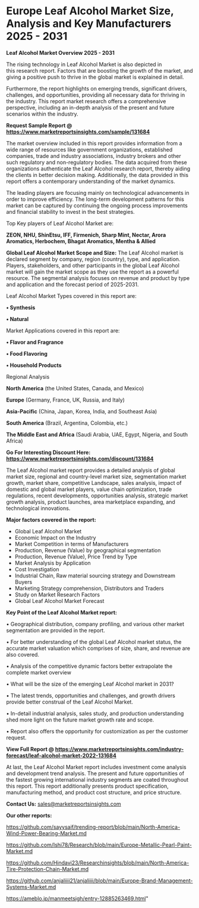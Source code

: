 # Europe Leaf Alcohol Market Size, Analysis and Key Manufacturers 2025 - 2031

<Strong> Leaf Alcohol Market Overview 2025 - 2031</strong>

The rising technology in Leaf Alcohol Market is also depicted in this research report. Factors that are boosting the growth of the market, and giving a positive push to thrive in the global market is explained in detail.

Furthermore, the report highlights on emerging trends, significant drivers, challenges, and opportunities, providing all necessary data for thriving in the industry. This report market research offers a comprehensive perspective, including an in-depth analysis of the present and future scenarios within the industry.

<strong>Request Sample Report @ <a href=https://www.marketreportsinsights.com/sample/131684>https://www.marketreportsinsights.com/sample/131684</a></strong>

The market overview included in this report provides information from a wide range of resources like government organizations, established companies, trade and industry associations, industry brokers and other such regulatory and non-regulatory bodies. The data acquired from these organizations authenticate the Leaf Alcohol research report, thereby aiding the clients in better decision making. Additionally, the data provided in this report offers a contemporary understanding of the market dynamics.

The leading players are focusing mainly on technological advancements in order to improve efficiency. The long-term development patterns for this market can be captured by continuing the ongoing process improvements and financial stability to invest in the best strategies.

Top Key players of Leaf Alcohol Market are:

<strong>ZEON, NHU, ShinEtsu, IFF, Firmenich, Sharp Mint, Nectar, Arora Aromatics, Herbochem, Bhagat Aromatics, Mentha & Allied</strong>

<strong><b>Global Leaf Alcohol Market Scope and Size:</b></strong>
The Leaf Alcohol market is declared segment by company, region (country), type, and application. Players, stakeholders, and other participants in the global Leaf Alcohol market will gain the market scope as they use the report as a powerful resource. The segmental analysis focuses on revenue and product by type and application and the forecast period of 2025-2031.

Leaf Alcohol Market Types covered in this report are:

<strong>• Synthesis

• Natural</strong>

Market Applications covered in this report are:

<strong>• Flavor and Fragrance

• Food Flavoring

• Household Products</strong> 

Regional Analysis

<strong>North America</strong> (the United States, Canada, and Mexico)

<strong>Europe</strong> (Germany, France, UK, Russia, and Italy)

<strong>Asia-Pacific</strong> (China, Japan, Korea, India, and Southeast Asia)

<strong>South America</strong> (Brazil, Argentina, Colombia, etc.)

<strong>The Middle East and Africa</strong> (Saudi Arabia, UAE, Egypt, Nigeria, and South Africa)

<strong>Go For Interesting Discount Here: <a href=https://www.marketreportsinsights.com/discount/131684>https://www.marketreportsinsights.com/discount/131684</a></strong>

The Leaf Alcohol market report provides a detailed analysis of global market size, regional and country-level market size, segmentation market growth, market share, competitive Landscape, sales analysis, impact of domestic and global market players, value chain optimization, trade regulations, recent developments, opportunities analysis, strategic market growth analysis, product launches, area marketplace expanding, and technological innovations.

<strong><b>Major factors covered in the report:</b></strong>
<ul>
  <li>Global Leaf Alcohol Market </li>
  <li>Economic Impact on the Industry</li>
  <li>Market Competition in terms of Manufacturers</li>
  <li>Production, Revenue (Value) by geographical segmentation</li>
  <li>Production, Revenue (Value), Price Trend by Type</li>
  <li>Market Analysis by Application</li>
  <li>Cost Investigation</li>
  <li>Industrial Chain, Raw material sourcing strategy and Downstream Buyers</li>
  <li>Marketing Strategy comprehension, Distributors and Traders</li>
  <li>Study on Market Research Factors</li>
  <li>Global Leaf Alcohol Market Forecast</li>
</ul>

<strong><b>Key Point of the Leaf Alcohol Market report:</b></strong>

• Geographical distribution, company profiling, and various other market segmentation are provided in the report.

• For better understanding of the global Leaf Alcohol market status, the accurate market valuation which comprises of size, share, and revenue are also covered.

• Analysis of the competitive dynamic factors better extrapolate the complete market overview

• What will be the size of the emerging Leaf Alcohol market in 2031?

• The latest trends, opportunities and challenges, and growth drivers provide better construal of the Leaf Alcohol Market.

• In-detail industrial analysis, sales study, and production understanding shed more light on the future market growth rate and scope.

• Report also offers the opportunity for customization as per the customer request.

<strong><b>View Full Report @ <a href=https://www.marketreportsinsights.com/industry-forecast/leaf-alcohol-market-2022-131684>https://www.marketreportsinsights.com/industry-forecast/leaf-alcohol-market-2022-131684</a></b></strong>


At last, the Leaf Alcohol Market report includes investment come analysis and development trend analysis. The present and future opportunities of the fastest growing international industry segments are coated throughout this report. This report additionally presents product specification, manufacturing method, and product cost structure, and price structure.

<strong>Contact Us:</strong>
sales@marketreportsinsights.com

<strong>Our other reports:</strong>

<a href=https://github.com/sayysaif/trending-report/blob/main/North-America-Wind-Power-Bearing-Market.md>https://github.com/sayysaif/trending-report/blob/main/North-America-Wind-Power-Bearing-Market.md</a>

<a href=https://github.com/Ishi78/Research/blob/main/Europe-Metallic-Pearl-Paint-Market.md>https://github.com/Ishi78/Research/blob/main/Europe-Metallic-Pearl-Paint-Market.md</a>

<a href=https://github.com/Hindavi23/Researchinsights/blob/main/North-America-Tire-Protection-Chain-Market.md>https://github.com/Hindavi23/Researchinsights/blob/main/North-America-Tire-Protection-Chain-Market.md</a>

<a href=https://github.com/anjaliiii21/anjaliiii/blob/main/Europe-Brand-Management-Systems-Market.md>https://github.com/anjaliiii21/anjaliiii/blob/main/Europe-Brand-Management-Systems-Market.md</a>

<a href=https://ameblo.jp/manmeetsigh/entry-12885263469.html>https://ameblo.jp/manmeetsigh/entry-12885263469.html</a>"
